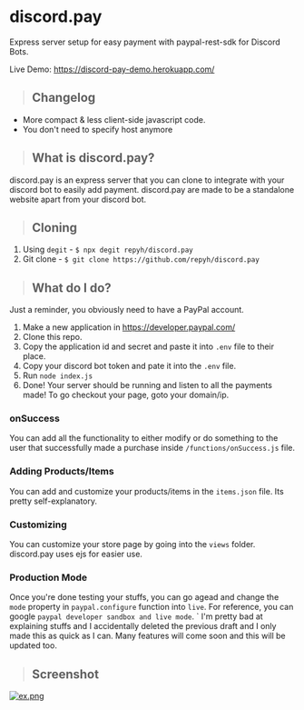 # discord.pay
Express server setup for easy payment with paypal-rest-sdk for Discord Bots.

Live Demo: https://discord-pay-demo.herokuapp.com/

> ## Changelog
- More compact & less client-side javascript code.
- You don't need to specify host anymore

> ## What is discord.pay?
discord.pay is an express server that you can clone to integrate with your discord bot to easily add payment. discord.pay are made to be a standalone website apart from your discord bot.

> ## Cloning
1. Using `degit` - `$ npx degit repyh/discord.pay`
2. Git clone - `$ git clone https://github.com/repyh/discord.pay`

> ## What do I do?
Just a reminder, you obviously need to have a PayPal account.
1. Make a new application in https://developer.paypal.com/
2. Clone this repo.
3. Copy the application id and secret and paste it into `.env` file to their place.
4. Copy your discord bot token and pate it into the `.env` file.
5. Run `node index.js`
6. Done! Your server should be running and listen to all the payments made! To go checkout your page, goto your domain/ip.

### onSuccess
You can add all the functionality to either modify or do something to the user that successfully made a purchase inside `/functions/onSuccess.js` file.

### Adding Products/Items
You can add and customize your products/items in the `items.json` file. Its pretty self-explanatory.

### Customizing
You can customize your store page by going into the `views` folder. discord.pay uses ejs for easier use.

### Production Mode
Once you're done testing your stuffs, you can go agead and change the `mode` property in `paypal.configure` function into `live`. For reference, you can google `paypal developer sandbox and live mode`.
`
I'm pretty bad at explaining stuffs and I accidentally deleted the previous draft and I only made this as quick as I can.
Many features will come soon and this will be updated too.

> ## Screenshot
[![ex.png](https://i.postimg.cc/cL2yhKkH/ex.png)](https://www.youtube.com/watch?v=dQw4w9WgXcQ)
